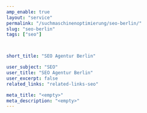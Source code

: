 ```yaml
---
amp_enable: true
layout: "service"
permalink: "/suchmaschinenoptimierung/seo-berlin/"
slug: "seo-berlin"
tags: ["seo"]



short_title: "SEO Agentur Berlin"

user_subject: "SEO"
user_title: "SEO Agentur Berlin"
user_excerpt: false
related_links: "related-links-seo"

meta_title: "<empty>"
meta_description: "<empty>"
---
```

